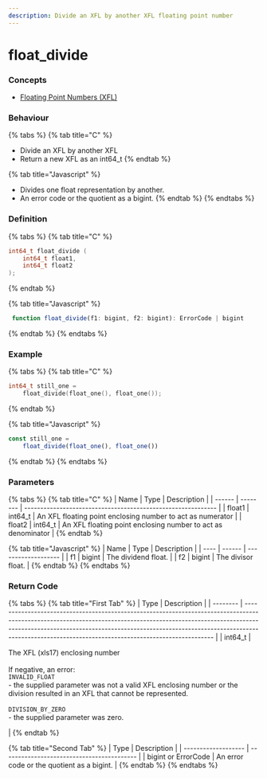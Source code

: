 ```yaml
---
description: Divide an XFL by another XFL floating point number
---
```


# float\_divide

### Concepts

* [Floating Point Numbers (XFL)](../../../concepts/floating-point-numbers-xfl.md)

### Behaviour

{% tabs %}
{% tab title="C" %}
* Divide an XFL by another XFL
* Return a new XFL as an int64\_t
{% endtab %}

{% tab title="Javascript" %}
* Divides one float representation by another.
* An error code or the quotient as a bigint.
{% endtab %}
{% endtabs %}



### Definition

{% tabs %}
{% tab title="C" %}
```c
int64_t float_divide (
    int64_t float1,
    int64_t float2
);
```
{% endtab %}

{% tab title="Javascript" %}
```javascript
 function float_divide(f1: bigint, f2: bigint): ErrorCode | bigint
```
{% endtab %}
{% endtabs %}



### Example

{% tabs %}
{% tab title="C" %}
```c
int64_t still_one =
    float_divide(float_one(), float_one());
```
{% endtab %}

{% tab title="Javascript" %}
```javascript
const still_one =
    float_divide(float_one(), float_one())
```
{% endtab %}
{% endtabs %}



### Parameters

{% tabs %}
{% tab title="C" %}
| Name   | Type     | Description                                                  |
| ------ | -------- | ------------------------------------------------------------ |
| float1 | int64\_t | An XFL floating point enclosing number to act as numerator   |
| float2 | int64\_t | An XFL floating point enclosing number to act as denominator |
{% endtab %}

{% tab title="Javascript" %}
| Name | Type   | Description         |
| ---- | ------ | ------------------- |
| f1   | bigint | The dividend float. |
| f2   | bigint | The divisor float.  |
{% endtab %}
{% endtabs %}



### Return Code

{% tabs %}
{% tab title="First Tab" %}
| Type     | Description                                                                                                                                                                                                                                                                                                    |
| -------- | -------------------------------------------------------------------------------------------------------------------------------------------------------------------------------------------------------------------------------------------------------------------------------------------------------------- |
| int64\_t | <p>The XFL (xls17) enclosing number<br><br>If negative, an error:<br><code>INVALID_FLOAT</code><br>- the supplied parameter was not a valid XFL enclosing number or the division resulted in an XFL that cannot be represented.<br><br><code>DIVISION_BY_ZERO</code><br>- the supplied parameter was zero.</p> |
{% endtab %}

{% tab title="Second Tab" %}
| Type                | Description                                |
| ------------------- | ------------------------------------------ |
| bigint or ErrorCode | An error code or the quotient as a bigint. |
{% endtab %}
{% endtabs %}

